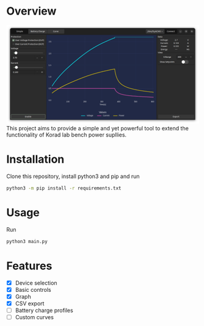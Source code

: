 # Overview

![ui_sample](doc/ui_2.png)
This project aims to provide a simple and yet powerful tool to extend the functionality of Korad lab bench power supllies.

# Installation

Clone this repository, install python3 and pip and run

```bash
python3 -m pip install -r requirements.txt
```

# Usage

Run

```bash
python3 main.py
```

# Features

- [x] Device selection
- [x] Basic controls
- [x] Graph
- [x] CSV export
- [ ] Battery charge profiles
- [ ] Custom curves
